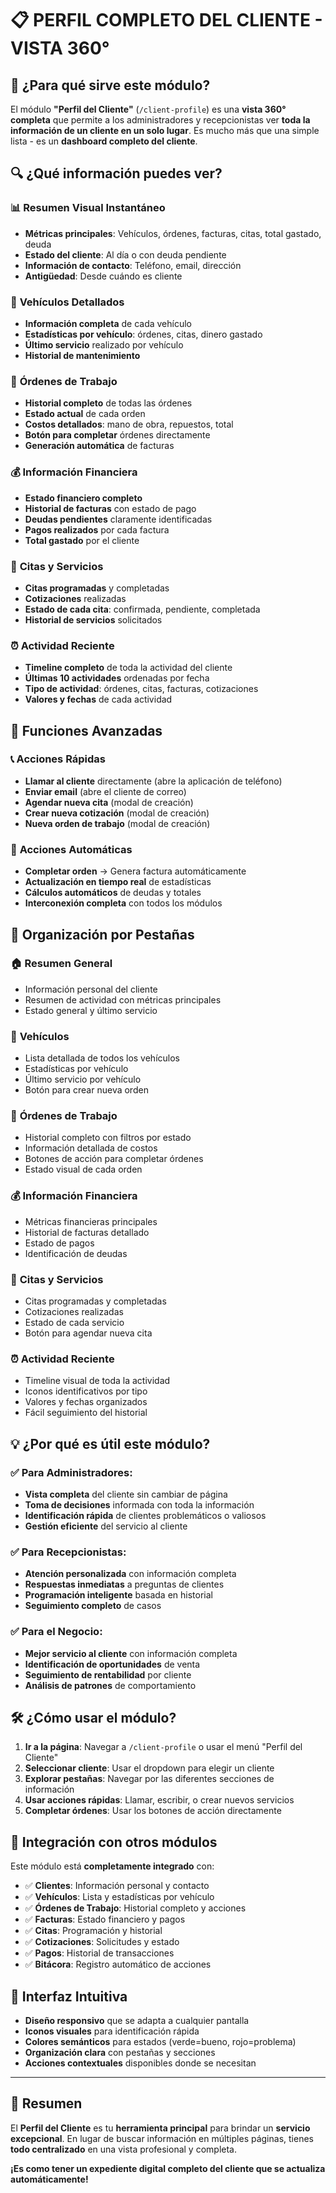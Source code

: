 # 📋 **PERFIL COMPLETO DEL CLIENTE - VISTA 360°**

## 🎯 **¿Para qué sirve este módulo?**

El módulo **"Perfil del Cliente"** (`/client-profile`) es una **vista 360° completa** que permite a los administradores y recepcionistas ver **toda la información de un cliente en un solo lugar**. Es mucho más que una simple lista - es un **dashboard completo del cliente**.

## 🔍 **¿Qué información puedes ver?**

### 📊 **Resumen Visual Instantáneo**
- **Métricas principales**: Vehículos, órdenes, facturas, citas, total gastado, deuda
- **Estado del cliente**: Al día o con deuda pendiente
- **Información de contacto**: Teléfono, email, dirección
- **Antigüedad**: Desde cuándo es cliente

### 🚗 **Vehículos Detallados**
- **Información completa** de cada vehículo
- **Estadísticas por vehículo**: órdenes, citas, dinero gastado
- **Último servicio** realizado por vehículo
- **Historial de mantenimiento**

### 🔧 **Órdenes de Trabajo**
- **Historial completo** de todas las órdenes
- **Estado actual** de cada orden
- **Costos detallados**: mano de obra, repuestos, total
- **Botón para completar** órdenes directamente
- **Generación automática** de facturas

### 💰 **Información Financiera**
- **Estado financiero completo**
- **Historial de facturas** con estado de pago
- **Deudas pendientes** claramente identificadas
- **Pagos realizados** por cada factura
- **Total gastado** por el cliente

### 📅 **Citas y Servicios**
- **Citas programadas** y completadas
- **Cotizaciones** realizadas
- **Estado de cada cita**: confirmada, pendiente, completada
- **Historial de servicios** solicitados

### ⏰ **Actividad Reciente**
- **Timeline completo** de toda la actividad del cliente
- **Últimas 10 actividades** ordenadas por fecha
- **Tipo de actividad**: órdenes, citas, facturas, cotizaciones
- **Valores y fechas** de cada actividad

## 🚀 **Funciones Avanzadas**

### 📞 **Acciones Rápidas**
- **Llamar al cliente** directamente (abre la aplicación de teléfono)
- **Enviar email** (abre el cliente de correo)
- **Agendar nueva cita** (modal de creación)
- **Crear nueva cotización** (modal de creación)
- **Nueva orden de trabajo** (modal de creación)

### 🔄 **Acciones Automáticas**
- **Completar orden** → Genera factura automáticamente
- **Actualización en tiempo real** de estadísticas
- **Cálculos automáticos** de deudas y totales
- **Interconexión completa** con todos los módulos

## 📑 **Organización por Pestañas**

### 🏠 **Resumen General**
- Información personal del cliente
- Resumen de actividad con métricas principales
- Estado general y último servicio

### 🚗 **Vehículos**
- Lista detallada de todos los vehículos
- Estadísticas por vehículo
- Último servicio por vehículo
- Botón para crear nueva orden

### 🔧 **Órdenes de Trabajo**
- Historial completo con filtros por estado
- Información detallada de costos
- Botones de acción para completar órdenes
- Estado visual de cada orden

### 💰 **Información Financiera**
- Métricas financieras principales
- Historial de facturas detallado
- Estado de pagos
- Identificación de deudas

### 📅 **Citas y Servicios**
- Citas programadas y completadas
- Cotizaciones realizadas
- Estado de cada servicio
- Botón para agendar nueva cita

### ⏰ **Actividad Reciente**
- Timeline visual de toda la actividad
- Iconos identificativos por tipo
- Valores y fechas organizados
- Fácil seguimiento del historial

## 💡 **¿Por qué es útil este módulo?**

### ✅ **Para Administradores:**
- **Vista completa** del cliente sin cambiar de página
- **Toma de decisiones** informada con toda la información
- **Identificación rápida** de clientes problemáticos o valiosos
- **Gestión eficiente** del servicio al cliente

### ✅ **Para Recepcionistas:**
- **Atención personalizada** con información completa
- **Respuestas inmediatas** a preguntas de clientes
- **Programación inteligente** basada en historial
- **Seguimiento completo** de casos

### ✅ **Para el Negocio:**
- **Mejor servicio al cliente** con información completa
- **Identificación de oportunidades** de venta
- **Seguimiento de rentabilidad** por cliente
- **Análisis de patrones** de comportamiento

## 🛠️ **¿Cómo usar el módulo?**

1. **Ir a la página**: Navegar a `/client-profile` o usar el menú "Perfil del Cliente"
2. **Seleccionar cliente**: Usar el dropdown para elegir un cliente
3. **Explorar pestañas**: Navegar por las diferentes secciones de información
4. **Usar acciones rápidas**: Llamar, escribir, o crear nuevos servicios
5. **Completar órdenes**: Usar los botones de acción directamente

## 🔗 **Integración con otros módulos**

Este módulo está **completamente integrado** con:
- ✅ **Clientes**: Información personal y contacto
- ✅ **Vehículos**: Lista y estadísticas por vehículo
- ✅ **Órdenes de Trabajo**: Historial completo y acciones
- ✅ **Facturas**: Estado financiero y pagos
- ✅ **Citas**: Programación y historial
- ✅ **Cotizaciones**: Solicitudes y estado
- ✅ **Pagos**: Historial de transacciones
- ✅ **Bitácora**: Registro automático de acciones

## 🎨 **Interfaz Intuitiva**

- **Diseño responsivo** que se adapta a cualquier pantalla
- **Iconos visuales** para identificación rápida
- **Colores semánticos** para estados (verde=bueno, rojo=problema)
- **Organización clara** con pestañas y secciones
- **Acciones contextuales** disponibles donde se necesitan

---

## 📝 **Resumen**

El **Perfil del Cliente** es tu **herramienta principal** para brindar un **servicio excepcional**. En lugar de buscar información en múltiples páginas, tienes **todo centralizado** en una vista profesional y completa.

**¡Es como tener un expediente digital completo del cliente que se actualiza automáticamente!**
